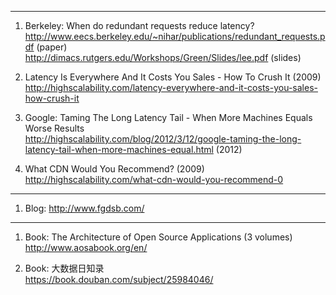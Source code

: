 <hr>

1. Berkeley: When do redundant requests reduce latency?
<br>http://www.eecs.berkeley.edu/~nihar/publications/redundant_requests.pdf (paper)
<br>http://dimacs.rutgers.edu/Workshops/Green/Slides/lee.pdf (slides)

2. Latency Is Everywhere And It Costs You Sales - How To Crush It (2009)
<br>http://highscalability.com/latency-everywhere-and-it-costs-you-sales-how-crush-it

3. Google: Taming The Long Latency Tail - When More Machines Equals Worse Results
<br>http://highscalability.com/blog/2012/3/12/google-taming-the-long-latency-tail-when-more-machines-equal.html (2012)

4. What CDN Would You Recommend? (2009)
<br>http://highscalability.com/what-cdn-would-you-recommend-0



<hr>

1. Blog: http://www.fgdsb.com/

<hr>

1. Book: The Architecture of Open Source Applications (3 volumes)
<br>http://www.aosabook.org/en/

2. Book: 大数据日知录
<br>https://book.douban.com/subject/25984046/
